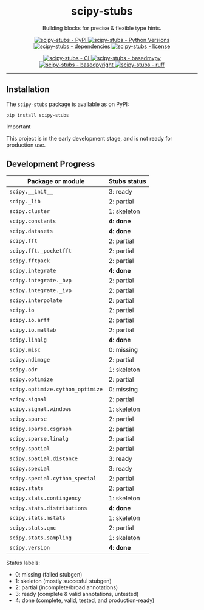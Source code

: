 <h1 align="center">scipy-stubs</h1>

<p align="center">
    Building blocks for precise & flexible type hints.
</p>

<p align="center">
    <a href="https://pypi.org/project/scipy-stubs/">
        <img
            alt="scipy-stubs - PyPI"
            src="https://img.shields.io/pypi/v/scipy-stubs?style=flat&color=olive"
        />
    </a>
    <a href="https://github.com/jorenham/scipy-stubs">
        <img
            alt="scipy-stubs - Python Versions"
            src="https://img.shields.io/pypi/pyversions/scipy-stubs?style=flat"
        />
    </a>
    <a href="https://github.com/jorenham/scipy-stubs">
        <img
            alt="scipy-stubs - dependencies"
            src="https://img.shields.io/librariesio/github/jorenham/scipy-stubs?style=flat&color=violet"
        />
    </a>
    <a href="https://github.com/jorenham/scipy-stubs">
        <img
            alt="scipy-stubs - license"
            src="https://img.shields.io/github/license/jorenham/scipy-stubs?style=flat"
        />
    </a>
</p>
<p align="center">
    <a href="https://github.com/jorenham/scipy-stubs/actions?query=workflow%3ACI">
        <img
            alt="scipy-stubs - CI"
            src="https://github.com/jorenham/scipy-stubs/workflows/CI/badge.svg"
        />
    </a>
    <!-- TODO -->
    <!-- <a href="https://github.com/pre-commit/pre-commit">
        <img
            alt="scipy-stubs - pre-commit"
            src="https://img.shields.io/badge/pre--commit-enabled-teal?logo=pre-commit"
        />
    </a> -->
    <a href="https://github.com/KotlinIsland/basedmypy">
        <img
            alt="scipy-stubs - basedmypy"
            src="https://img.shields.io/badge/basedmypy-checked-fd9002"
        />
    </a>
    <a href="https://detachhead.github.io/basedpyright">
        <img
            alt="scipy-stubs - basedpyright"
            src="https://img.shields.io/badge/basedpyright-checked-42b983"
        />
    </a>
    <a href="https://github.com/astral-sh/ruff">
        <img
            alt="scipy-stubs - ruff"
            src="https://img.shields.io/endpoint?url=https://raw.githubusercontent.com/astral-sh/ruff/main/assets/badge/v2.json"
        />
    </a>
</p>

---

## Installation

The `scipy-stubs` package is available as on PyPI:

```shell
pip install scipy-stubs
```

> [!IMPORTANT]
> This project is in the early development stage, and is not ready for production use.

## Development Progress

| Package or module                 | Stubs status    |
|---------------------------------- |---------------- |
| `scipy.__init__`                  | 3: ready        |
| `scipy._lib`                      | 2: partial      |
| `scipy.cluster`                   | 1: skeleton     |
| `scipy.constants`                 | **4: done**     |
| `scipy.datasets`                  | **4: done**     |
| `scipy.fft`                       | 2: partial      |
| `scipy.fft._pocketfft`            | 2: partial      |
| `scipy.fftpack`                   | 2: partial      |
| `scipy.integrate`                 | **4: done**     |
| `scipy.integrate._bvp`            | 2: partial      |
| `scipy.integrate._ivp`            | 2: partial      |
| `scipy.interpolate`               | 2: partial      |
| `scipy.io`                        | 2: partial      |
| `scipy.io.arff`                   | 2: partial      |
| `scipy.io.matlab`                 | 2: partial      |
| `scipy.linalg`                    | **4: done**     |
| `scipy.misc`                      | 0: missing      |
| `scipy.ndimage`                   | 2: partial      |
| `scipy.odr`                       | 1: skeleton     |
| `scipy.optimize`                  | 2: partial      |
| `scipy.optimize.cython_optimize`  | 0: missing      |
| `scipy.signal`                    | 2: partial      |
| `scipy.signal.windows`            | 1: skeleton     |
| `scipy.sparse`                    | 2: partial      |
| `scipy.sparse.csgraph`            | 2: partial      |
| `scipy.sparse.linalg`             | 2: partial      |
| `scipy.spatial`                   | 2: partial      |
| `scipy.spatial.distance`          | 3: ready        |
| `scipy.special`                   | 3: ready        |
| `scipy.special.cython_special`    | 2: partial      |
| `scipy.stats`                     | 2: partial      |
| `scipy.stats.contingency`         | 1: skeleton     |
| `scipy.stats.distributions`       | **4: done**     |
| `scipy.stats.mstats`              | 1: skeleton     |
| `scipy.stats.qmc`                 | 2: partial      |
| `scipy.stats.sampling`            | 1: skeleton     |
| `scipy.version`                   | **4: done**     |

Status labels:

- 0: missing (failed stubgen)
- 1: skeleton (mostly succesful stubgen)
- 2: partial (incomplete/broad annotations)
- 3: ready (complete & valid annotations, untested)
- 4: done (complete, valid, tested, and production-ready)
